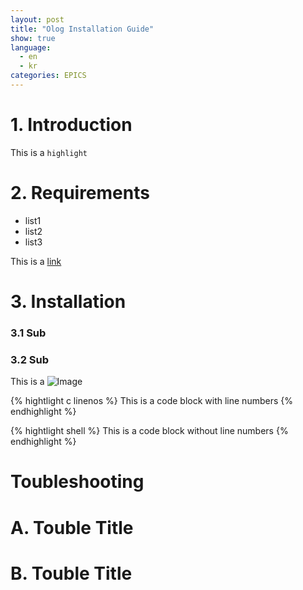 ```yaml
---
layout: post
title: "Olog Installation Guide"
show: true
language:
  - en
  - kr
categories: EPICS
---
```


# 1. Introduction

This is a `highlight`

# 2. Requirements

* list1 
* list2
* list3

This is a [link]({{site.url}}/raspberrypi/2016/05/20/wiringPi-installation-en.html)

# 3. Installation

### 3.1 Sub

### 3.2 Sub

This is a ![Image]({{site.url}}/images/image.png)

{% hightlight c linenos %}
This is a code block with line numbers
{% endhighlight %}

{% hightlight shell %}
This is a code block without line numbers
{% endhighlight %}

Toubleshooting
==============

# A. Touble Title

# B. Touble Title
